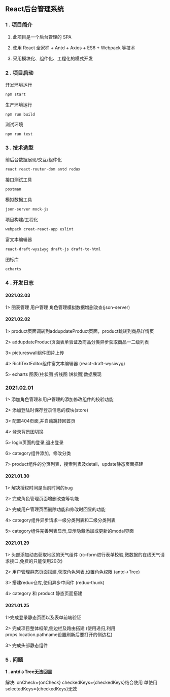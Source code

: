 ## React后台管理系统

### 1 . 项目简介

1) 此项目是一个后台管理的 SPA 

2) 使用 React 全家桶 + Antd + Axios + ES6 + Webpack 等技术 

3) 采用模块化、组件化、工程化的模式开发

### 2 . 项目启动

开发环境运行

```javascript
npm start
```

生产环境运行

```
npm run build
```

测试环境

```
npm run test
```

### 3 . 技术选型

前后台数据展现/交互/组件化

```javascript
react react-router-dom antd redux
```

接口测试工具

```javascript
postman
```

模拟数据工具

```javascript
json-server mock-js
```

项目构建/工程化

```javascript
webpack creat-react-app eslint
```

富文本编辑器

```javascript
react-draft-wysiwyg draft-js draft-to-html
```

图标库

```javascript
echarts
```

### 4 . 开发日志

#### 2021.02.03

1> 图表管理 用户管理 角色管理模拟数据增删改查(json-server)

#### 2021.02.02

1> product页面调转到addupdateProduct页面，product跳转到商品详情页

2> addupdateProduct页面表单验证及商品分类异步获取商品一二级列表

3> pictureswall组件图片上传

4> RichTextEditor组件富文本编辑器 (react-draft-wysiwyg)

5> echarts 图表(柱状图 折线图 饼状图)数据展现 

### 2021.02.01

1> 添加角色管理和用户管理的添加修改组件的校验功能

2> 添加登陆时保存登录信息的模块(store)

3> 配置404页面,并自动跳转回首页

4> 登录背景图切换

5> login页面的登录,退出登录

6> category组件添加，修改分类

7> product组件的分页列表，搜索列表及detail，update静态页面搭建

#### 2021.01.30

1> 解决授权时间是当前时间的bug

2> 完成角色管理页面增删改查等功能

3> 完成用户管理页面删除功能和修改时回显的功能

4> category组件异步请求一级分类列表和二级分类列表

5> category组件完善列表显示,显示隐藏添加或更新的modal界面

#### 2021.01.29

1> 头部添加动态获取地区的天气组件 (rc-form进行表单校验,微数据的在线天气请求接口,免费的只能使用20次)

2> 用户管理静态页面搭建,获取角色列表,设置角色权限 (antd->Tree)

3> 搭建redux仓库,使用异步中间件 (redux-thunk)

4> category 和 product 静态页面搭建

#### 2021.01.25

1>完成登录静态页面以及表单前端验证

2> 完成项目整体框架,侧边栏及路由搭建 (使用递归,利用props.location.pathname设置刷新后要打开的侧边栏)

3> 完成头部静态组件 

### 5 . 问题

**1 . antd->Tree无法回显**

解决:  onCheck={onCheck}   checkedKeys={checkedKeys}结合使用      单使用selectedKeys={checkedKeys}无效
